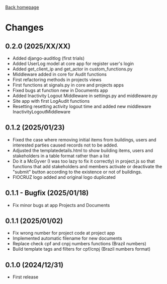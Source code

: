 [Back homepage](https://github.com/cthadeusantos/makemake)
# Changes

## 0.2.0 (2025/XX/XX)
* Added django-auditlog (first trials)
* Added UserLog model at core app for register user's login
* Added get_client_ip and get_actor in custom_functions.py
* Middleware added in core for Audit functions
* First refactoring methods in projects views
* First functions at signals.py in core and projects apps
* Fixed bugs at function new in Documents app
* Added Inactivity Logout Middleware in settings.py and middleware.py
* Site app with first LogAudit functions
* Resetting resetting activity logout time and added new middleware InactivityLogoutMiddleware

## 0.1.2 (2025/01/23)
* Fixed the case where removing initial items from buildings, users and interested parties caused records not to be added.
* Adjusted the templatedetails.html to show building items, users and stakeholders in a table format rather than a list
* Do it a McGyver (I was too lazy to fix it correctly) in project.js so that functions that add stakeholders and members activate or deactivate the "submit" button according to the existence or not of buildings.
* FIOCRUZ logo added and original logo duplicated
  
## 0.1.1 - Bugfix (2025/01/18)
* Fix minor bugs at app Projects and Documents

## 0.1.1 (2025/01/02)
* Fix wrong number for project code at project app
* Implemented automatic filename for new documents
* Replace check cpf and cnpj numbers functions (Brazil numbers)
* Build template tags and filters for cpf/cnpj (Brazil numbers format)

## 0.1.0 (2024/12/31)
* First release